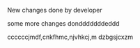 New changes done by developer

some more changes dondddddddeddd


ccccccjmdf,cnkfhmc,njvhkcj,m dzbgsjcxzm 

